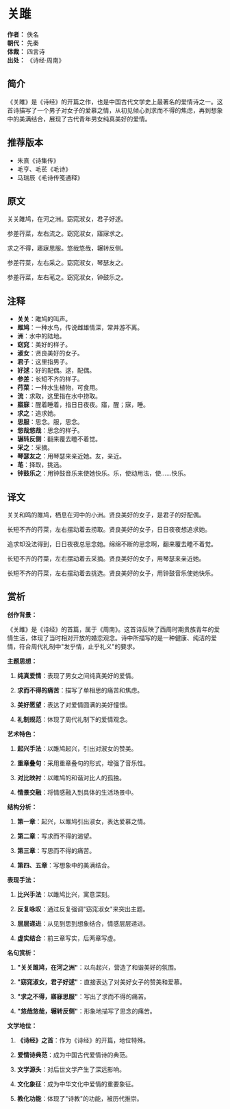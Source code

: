 <!--
 * @Author: ylmzfun ylmzfun@163.com
 * @Date: 2025-10-04 07:38:51
 * @LastEditors: ylmzfun ylmzfun@163.com
 * @LastEditTime: 2025-10-04 07:38:51
 * @FilePath: /Users/ylmzfun/Documents/study/note/poetry/诗词/先秦两汉/关雎.md
 * @Description: 古文辞章汇编 - 传承中华文化经典
-->
# 关雎

**作者：** 佚名  
**朝代：** 先秦  
**体裁：** 四言诗  
**出处：** 《诗经·周南》  

## 简介

《关雎》是《诗经》的开篇之作，也是中国古代文学史上最著名的爱情诗之一。这首诗描写了一个男子对女子的爱慕之情，从初见倾心到求而不得的焦虑，再到想象中的美满结合，展现了古代青年男女纯真美好的爱情。

## 推荐版本

- 朱熹《诗集传》
- 毛亨、毛苌《毛诗》
- 马瑞辰《毛诗传笺通释》

## 原文

关关雎鸠，在河之洲。窈窕淑女，君子好逑。

参差荇菜，左右流之。窈窕淑女，寤寐求之。

求之不得，寤寐思服。悠哉悠哉，辗转反侧。

参差荇菜，左右采之。窈窕淑女，琴瑟友之。

参差荇菜，左右芼之。窈窕淑女，钟鼓乐之。

## 注释

- **关关**：雎鸠的叫声。
- **雎鸠**：一种水鸟，传说雌雄情深，常并游不离。
- **洲**：水中的陆地。
- **窈窕**：美好的样子。
- **淑女**：贤良美好的女子。
- **君子**：这里指男子。
- **好逑**：好的配偶。逑，配偶。
- **参差**：长短不齐的样子。
- **荇菜**：一种水生植物，可食用。
- **流**：求取，这里指在水中捞取。
- **寤寐**：醒着睡着，指日日夜夜。寤，醒；寐，睡。
- **求之**：追求她。
- **思服**：思念。服，思念。
- **悠哉悠哉**：思念的样子。
- **辗转反侧**：翻来覆去睡不着觉。
- **采之**：采摘。
- **琴瑟友之**：用琴瑟来亲近她。友，亲近。
- **芼**：择取，挑选。
- **钟鼓乐之**：用钟鼓音乐来使她快乐。乐，使动用法，使……快乐。

## 译文

关关和鸣的雎鸠，栖息在河中的小洲。贤良美好的女子，是君子的好配偶。

长短不齐的荇菜，左右摆动着去捞取。贤良美好的女子，日日夜夜想追求她。

追求却没法得到，日日夜夜总思念她。绵绵不断的思念啊，翻来覆去睡不着觉。

长短不齐的荇菜，左右摆动着去采摘。贤良美好的女子，用琴瑟来亲近她。

长短不齐的荇菜，左右摆动着去挑选。贤良美好的女子，用钟鼓音乐使她快乐。

## 赏析

**创作背景：**

《关雎》是《诗经》的首篇，属于《周南》。这首诗反映了西周时期贵族青年的爱情生活，体现了当时相对开放的婚恋观念。诗中所描写的是一种健康、纯洁的爱情，符合周代礼制中"发乎情，止乎礼义"的要求。

**主题思想：**

1. **纯真爱情**：表现了男女之间纯真美好的爱情。

2. **求而不得的痛苦**：描写了单相思的痛苦和焦虑。

3. **美好愿望**：表达了对爱情圆满的美好憧憬。

4. **礼制规范**：体现了周代礼制下的爱情观念。

**艺术特色：**

1. **起兴手法**：以雎鸠起兴，引出对淑女的赞美。

2. **重章叠句**：采用重章叠句的形式，增强了音乐性。

3. **对比映衬**：以雎鸠的和谐对比人的孤独。

4. **情景交融**：将情感融入到具体的生活场景中。

**结构分析：**

1. **第一章**：起兴，以雎鸠引出淑女，表达爱慕之情。

2. **第二章**：写求而不得的渴望。

3. **第三章**：写思而不得的痛苦。

4. **第四、五章**：写想象中的美满结合。

**表现手法：**

1. **比兴手法**：以雎鸠比兴，寓意深刻。

2. **反复咏叹**：通过反复强调"窈窕淑女"来突出主题。

3. **层层递进**：从见到思到想象结合，情感层层递进。

4. **虚实结合**：前三章写实，后两章写虚。

**名句赏析：**

1. **"关关雎鸠，在河之洲"**：以鸟起兴，营造了和谐美好的氛围。

2. **"窈窕淑女，君子好逑"**：直接表达了对美好女子的赞美和爱慕。

3. **"求之不得，寤寐思服"**：写出了求而不得的痛苦。

4. **"悠哉悠哉，辗转反侧"**：形象地描写了思念的痛苦。

**文学地位：**

1. **《诗经》之首**：作为《诗经》的开篇，地位特殊。

2. **爱情诗典范**：成为中国古代爱情诗的典范。

3. **文学源头**：对后世文学产生了深远影响。

4. **文化象征**：成为中华文化中爱情的重要象征。

5. **教化功能**：体现了"诗教"的功能，被历代推崇。

